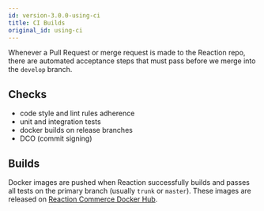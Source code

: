 ```yaml
---
id: version-3.0.0-using-ci
title: CI Builds
original_id: using-ci
---
```


Whenever a Pull Request or merge request is made to the Reaction repo, there are automated acceptance steps that must pass before we merge into the `develop` branch.

## Checks

- code style and lint rules adherence
- unit and integration tests
- docker builds on release branches
- DCO (commit signing)

## Builds

Docker images are pushed when Reaction successfully builds and passes all tests on the primary branch (usually `trunk` or `master`). These images are released on [Reaction Commerce Docker Hub](https://hub.docker.com/u/reactioncommerce/).
